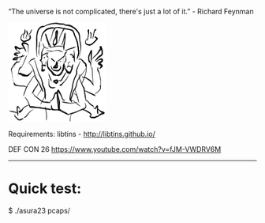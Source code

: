 “The universe is not complicated, there's just a lot of it.”  - Richard Feynman

<img src="asura.jpeg" width=200 height=200>

Requirements: libtins - http://libtins.github.io/

DEF CON 26
https://www.youtube.com/watch?v=fJM-VWDRV6M

<hr>

# Quick test:

$ ./asura23 pcaps/